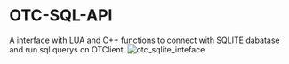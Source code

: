 # OTC-SQL-API
A interface with LUA and C++ functions to connect with SQLITE dabatase and run sql querys on OTClient.
![otc_sqlite_inteface](https://user-images.githubusercontent.com/25311644/68532600-1aa21500-02fe-11ea-807f-e6ed28db854a.png)
